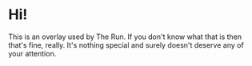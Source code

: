 # Hi!

This is an overlay used by The Run. If you don't know what that is then that's fine, really. It's nothing special and surely doesn't deserve any of your attention.